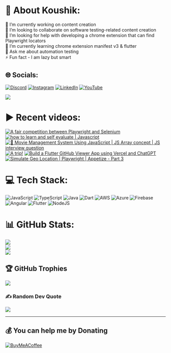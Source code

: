 # 💫 About Koushik:
🔭 I’m currently working on content creation<br>👯 I’m looking to collaborate on software testing-related content creation<br>🤝 I’m looking for help with developing a chrome extension that can find Playwright locators<br>🌱 I’m currently learning chrome extension manifest v3 & flutter<br>💬 Ask me about automation testing<br>⚡ Fun fact - I am lazy but smart


## 🌐 Socials:
[![Discord](https://img.shields.io/badge/Discord-%237289DA.svg?logo=discord&logoColor=white)](htttps://discord.gg/https://discord.gg/UunqzYFHPX) [![Instagram](https://img.shields.io/badge/Instagram-%23E4405F.svg?logo=Instagram&logoColor=white)](https://instagram.com/ortonikc) [![LinkedIn](https://img.shields.io/badge/LinkedIn-%230077B5.svg?logo=linkedin&logoColor=white)](https://linkedin.com/in/ortoni) [![YouTube](https://img.shields.io/badge/YouTube-%23FF0000.svg?logo=YouTube&logoColor=white)](https://youtube.com/@letcode) 

[![](https://visitcount.itsvg.in/api?id=ortonikc&icon=6&color=0)](https://visitcount.itsvg.in)
# ▶️ Recent videos:
<!-- BEGIN YOUTUBE-CARDS -->
[![A fair competition between Playwright and Selenium](https://ytcards.demolab.com/?id=2XZR-CXBFaA&title=A+fair+competition+between+Playwright+and+Selenium&lang=en&timestamp=1738418538&background_color=%230d1117&title_color=%23ffffff&stats_color=%23dedede&max_title_lines=1&width=250&border_radius=5 "A fair competition between Playwright and Selenium")](https://www.youtube.com/watch?v=2XZR-CXBFaA)
[![how to learn and self evaluate | Javascript](https://ytcards.demolab.com/?id=6sebg9YiTME&title=how+to+learn+and+self+evaluate+%7C+Javascript&lang=en&timestamp=1737130080&background_color=%230d1117&title_color=%23ffffff&stats_color=%23dedede&max_title_lines=1&width=250&border_radius=5 "how to learn and self evaluate | Javascript")](https://www.youtube.com/watch?v=6sebg9YiTME)
[![🎥 Movie Management System Using JavaScript | JS Array concept | JS interview question](https://ytcards.demolab.com/?id=8-eRmf8hv8w&title=%F0%9F%8E%A5+Movie+Management+System+Using+JavaScript+%7C+JS+Array+concept+%7C+JS+interview+question&lang=en&timestamp=1737039089&background_color=%230d1117&title_color=%23ffffff&stats_color=%23dedede&max_title_lines=1&width=250&border_radius=5 "🎥 Movie Management System Using JavaScript | JS Array concept | JS interview question")](https://www.youtube.com/watch?v=8-eRmf8hv8w)
[![A trip!](https://ytcards.demolab.com/?id=zURUHqSdPdk&title=A+trip%21&lang=en&timestamp=1735998443&background_color=%230d1117&title_color=%23ffffff&stats_color=%23dedede&max_title_lines=1&width=250&border_radius=5 "A trip!")](https://www.youtube.com/watch?v=zURUHqSdPdk)
[![Build a Flutter GitHub Viewer App using Vercel and ChatGPT](https://ytcards.demolab.com/?id=UEpJLvhwp-Q&title=Build+a+Flutter+GitHub+Viewer+App+using+Vercel+and+ChatGPT&lang=en&timestamp=1732907685&background_color=%230d1117&title_color=%23ffffff&stats_color=%23dedede&max_title_lines=1&width=250&border_radius=5 "Build a Flutter GitHub Viewer App using Vercel and ChatGPT")](https://www.youtube.com/watch?v=UEpJLvhwp-Q)
[![Simulate Geo Location | Playwright | Appetize - Part 3](https://ytcards.demolab.com/?id=88PngzTxxl0&title=Simulate+Geo+Location+%7C+Playwright+%7C+Appetize+-+Part+3&lang=en&timestamp=1732333703&background_color=%230d1117&title_color=%23ffffff&stats_color=%23dedede&max_title_lines=1&width=250&border_radius=5 "Simulate Geo Location | Playwright | Appetize - Part 3")](https://www.youtube.com/watch?v=88PngzTxxl0)
<!-- END YOUTUBE-CARDS -->
# 💻 Tech Stack:
![JavaScript](https://img.shields.io/badge/javascript-%23323330.svg?style=for-the-badge&logo=javascript&logoColor=%23F7DF1E) ![TypeScript](https://img.shields.io/badge/typescript-%23007ACC.svg?style=for-the-badge&logo=typescript&logoColor=white) ![Java](https://img.shields.io/badge/java-%23ED8B00.svg?style=for-the-badge&logo=java&logoColor=white) ![Dart](https://img.shields.io/badge/dart-%230175C2.svg?style=for-the-badge&logo=dart&logoColor=white) ![AWS](https://img.shields.io/badge/AWS-%23FF9900.svg?style=for-the-badge&logo=amazon-aws&logoColor=white) ![Azure](https://img.shields.io/badge/azure-%230072C6.svg?style=for-the-badge&logo=azure-devops&logoColor=white) ![Firebase](https://img.shields.io/badge/firebase-%23039BE5.svg?style=for-the-badge&logo=firebase) ![Angular](https://img.shields.io/badge/angular-%23DD0031.svg?style=for-the-badge&logo=angular&logoColor=white) ![Flutter](https://img.shields.io/badge/Flutter-%2302569B.svg?style=for-the-badge&logo=Flutter&logoColor=white) ![NodeJS](https://img.shields.io/badge/node.js-6DA55F?style=for-the-badge&logo=node.js&logoColor=white)
# 📊 GitHub Stats:
![](https://github-readme-stats.vercel.app/api?username=ortonikc&theme=radical&hide_border=true&include_all_commits=true&count_private=true)<br/>
![](https://github-readme-streak-stats.herokuapp.com/?user=ortonikc&theme=radical&hide_border=true)<br/>
![](https://github-readme-stats.vercel.app/api/top-langs/?username=ortonikc&theme=radical&hide_border=true&include_all_commits=true&count_private=true&layout=compact)

## 🏆 GitHub Trophies
![](https://github-profile-trophy.vercel.app/?username=ortonikc&theme=discord&no-frame=false&no-bg=true&margin-w=4)

### ✍️ Random Dev Quote
![](https://quotes-github-readme.vercel.app/api?type=horizontal&theme=radical)

---
  ## 💰 You can help me by Donating
  [![BuyMeACoffee](https://img.shields.io/badge/Buy%20Me%20a%20Coffee-ffdd00?style=for-the-badge&logo=buy-me-a-coffee&logoColor=black)](https://buymeacoffee.com/letcode) 

  
<!-- Proudly created with GPRM ( https://gprm.itsvg.in ) -->
